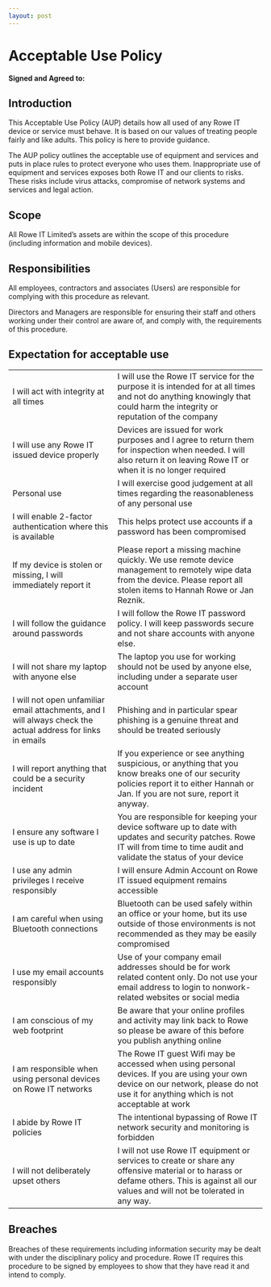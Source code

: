 ```yaml
---
layout: post
---
```


# Acceptable Use Policy

**Signed and Agreed to:**

## Introduction

This Acceptable Use Policy (AUP) details how all used of any Rowe IT device or service must behave. It is based on our values of treating people fairly and like adults. This policy is here to provide guidance. 

The AUP policy outlines the acceptable use of equipment and services and puts in place rules to protect everyone who uses them. Inappropriate use of equipment and services exposes both Rowe IT and our clients to risks. These risks include virus attacks, compromise of network systems and services and legal action. 

## Scope

All Rowe IT Limited’s assets are within the scope of this procedure (including information and mobile devices). 

## Responsibilities

All employees, contractors and associates (Users) are responsible for complying with this procedure as relevant. 

Directors and Managers are responsible for ensuring their staff and others working under their control are aware of, and comply with, the requirements of this procedure. 

## Expectation for acceptable use 

|                                                              |                                                              |
| ------------------------------------------------------------ | ------------------------------------------------------------ |
| I will act with integrity at all times                       | I will use the Rowe IT service for the purpose it is intended for at all times and not do anything knowingly that could harm the integrity or reputation of the company |
| I will use any Rowe IT issued device properly                | Devices are issued for work purposes and I agree to return them for inspection when needed. I will also return it on leaving Rowe IT or when it is no longer required |
| Personal use                                                 | I will exercise good judgement at all times regarding the reasonableness of any personal use |
| I will enable 2-factor authentication where this is available | This helps protect use accounts if a password has been compromised |
| If my device is stolen or missing, I will immediately report it | Please report a missing machine quickly. We use remote device management to remotely wipe data from the device. Please report all stolen items to Hannah Rowe or Jan Reznik. |
| I will follow the guidance around passwords                  | I will follow the Rowe IT password policy. I will keep passwords secure and not share accounts with anyone else. |
| I will not share my laptop with anyone else                  | The laptop you use for working should not be used by anyone else, including under a separate user account |
| I will not open unfamiliar email attachments, and I will always check the actual address for links in emails | Phishing and in particular spear phishing is a genuine threat and should be treated seriously |
| I will report anything that could be a security incident     | If you experience or see anything suspicious, or anything that you know breaks one of our security policies report it to either Hannah or Jan. If you are not sure, report it anyway. |
| I ensure any software I use is up to date                    | You are responsible for keeping your device software up to date with updates and security patches. Rowe IT will from time to time audit and validate the status of your device |
| I use any admin privileges I receive responsibly             | I will ensure Admin Account on Rowe IT issued equipment remains accessible |
| I am careful when using Bluetooth connections                | Bluetooth can be used safely within an office or your home, but its use outside of those environments is not recommended as they may be easily compromised |
| I use my email accounts responsibly                          | Use of your company email addresses should be for work related content only. Do not use your email address to login to nonwork-related websites or social media |
| I am conscious of my web footprint                           | Be aware that your online profiles and activity may link back to Rowe so please be aware of this before you publish anything online |
| I am responsible when using personal devices on Rowe IT  networks | The Rowe IT guest Wifi may be accessed when using personal devices. If you are using your own device on our network, please do not use it for anything which is not acceptable at work |
| I abide by Rowe IT policies                                  | The intentional bypassing of Rowe IT network security and monitoring is forbidden |
| I will not deliberately upset others                         | I will not use Rowe IT equipment or services to create or share any offensive material or to harass or defame others. This is against all our values and will not be tolerated in any way. |

## Breaches

Breaches of these requirements including information security may be dealt with under the disciplinary policy and procedure. Rowe IT requires this procedure to be signed by employees to show that they have read it and intend to comply. 

